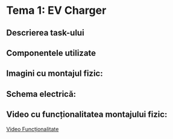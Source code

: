 
# Tema 1: EV Charger

## Descrierea task-ului

## Componentele utilizate

## Imagini cu montajul fizic:

## Schema electrică:

## Video cu funcționalitatea montajului fizic:
[Video Funcționalitate](https://youtu.be/VQHp67Lzuac)

